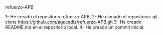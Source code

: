 refuerzo-APB

1- He creado el repositorio refuerzo-APB.
2- He clonado el repositorio: git clone https://github.com/agucadiz/refuerzo-APB.git
3- He creado README.md en el repositorio local.
4- He creado un commit inicial.
